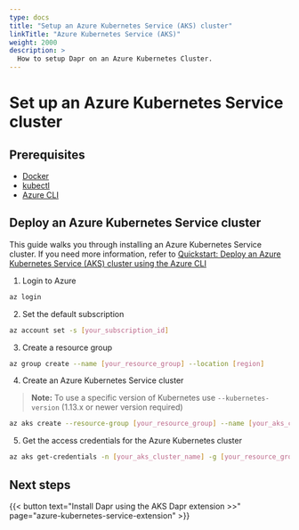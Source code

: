 ```yaml
---
type: docs
title: "Setup an Azure Kubernetes Service (AKS) cluster"
linkTitle: "Azure Kubernetes Service (AKS)"
weight: 2000
description: >
  How to setup Dapr on an Azure Kubernetes Cluster.
---
```


# Set up an Azure Kubernetes Service cluster

## Prerequisites

- [Docker](https://docs.docker.com/install/)
- [kubectl](https://kubernetes.io/docs/tasks/tools/)
- [Azure CLI](https://docs.microsoft.com/cli/azure/install-azure-cli?view=azure-cli-latest)

## Deploy an Azure Kubernetes Service cluster

This guide walks you through installing an Azure Kubernetes Service cluster. If you need more information, refer to [Quickstart: Deploy an Azure Kubernetes Service (AKS) cluster using the Azure CLI](https://docs.microsoft.com/azure/aks/kubernetes-walkthrough)

1. Login to Azure

```bash
az login
```

2. Set the default subscription

```bash
az account set -s [your_subscription_id]
```

3. Create a resource group

```bash
az group create --name [your_resource_group] --location [region]
```

4. Create an Azure Kubernetes Service cluster

> **Note:** To use a specific version of Kubernetes use `--kubernetes-version` (1.13.x or newer version required)

```bash
az aks create --resource-group [your_resource_group] --name [your_aks_cluster_name] --node-count 2 --enable-addons http_application_routing --generate-ssh-keys
```

5. Get the access credentials for the Azure Kubernetes cluster

```bash
az aks get-credentials -n [your_aks_cluster_name] -g [your_resource_group]
```

## Next steps

{{< button text="Install Dapr using the AKS Dapr extension >>" page="azure-kubernetes-service-extension" >}}
